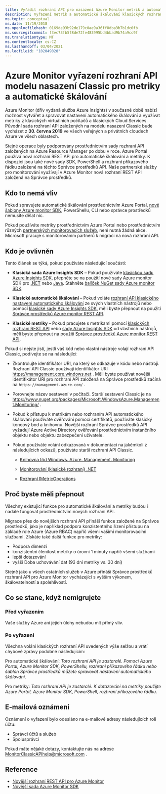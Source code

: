 ```yaml
---
title: Vyřadit rozhraní API pro nasazení Azure Monitor metrik a automatického škálování
description: Vyřazení metrik a automatické škálování klasických rozhraní API, označovaných také jako Azure Service Management (ASM) nebo model nasazení RDFE
ms.topic: conceptual
ms.date: 11/19/2018
ms.openlocfilehash: 0169de93b92de179c0ae9a36ff8dba3b7b1dc0fb
ms.sourcegitcommit: f3ec73fb5f8de72fe483995bd4bbad9b74a9cc9f
ms.translationtype: MT
ms.contentlocale: cs-CZ
ms.lasthandoff: 03/04/2021
ms.locfileid: "102049028"
---
```

# <a name="azure-monitor-retirement-of-classic-deployment-model-apis-for-metrics-and-autoscale"></a>Azure Monitor vyřazení rozhraní API modelu nasazení Classic pro metriky a automatické škálování

Azure Monitor (dřív vydaná služba Azure Insights) v současné době nabízí možnost vytvářet a spravovat nastavení automatického škálování a využívat metriky z klasických virtuálních počítačů a klasických Cloud Services. Původní sada rozhraní API založených na modelu nasazení Classic bude vycházet z **30. června 2019** ve všech veřejných a privátních cloudech Azure ve všech oblastech.   

Stejné operace byly podporovány prostřednictvím sady rozhraní API založených na Azure Resource Manager po dobu v roce. Azure Portal používá nová rozhraní REST API pro automatické škálování a metriky. K dispozici jsou také nové sady SDK, PowerShell a rozhraní příkazového řádku založené na těchto Správce prostředků API. Naše partnerské služby pro monitorování využívají v Azure Monitor nová rozhraní REST API založená na Správce prostředků.  

## <a name="who-is-not-affected"></a>Kdo to nemá vliv

Pokud spravujete automatické škálování prostřednictvím Azure Portal, [nové šablony Azure monitor SDK](https://www.nuget.org/packages/Microsoft.Azure.Management.Monitor/), PowerShellu, CLI nebo správce prostředků nemusíte dělat nic.  

Pokud používáte metriky prostřednictvím Azure Portal nebo prostřednictvím různých [partnerských monitorovacích služeb](../partners.md), není nutná žádná akce. Microsoft pracuje s monitorováním partnerů k migraci na nová rozhraní API.

## <a name="who-is-affected"></a>Kdo je ovlivněn

Tento článek se týká, pokud používáte následující součásti:

- **Klasická sada Azure Insights SDK** – Pokud používáte [klasickou sadu Azure Insights SDK](https://www.nuget.org/packages/Microsoft.WindowsAzure.Management.Monitoring/), přepněte se na použití nové sady Azure monitor SDK pro [.NET](https://github.com/azure/azure-libraries-for-net#download) nebo [Java](https://github.com/azure/azure-libraries-for-java#download). Stáhněte [balíček NuGet sady Azure monitor SDK](https://www.nuget.org/packages/Microsoft.Azure.Management.Monitor/).

- **Klasické automatické škálování** – Pokud voláte [rozhraní API klasického nastavení automatického škálování](/previous-versions/azure/reference/mt348562(v=azure.100)) ze svých vlastních nástrojů nebo pomocí [klasické sady Azure Insights SDK](https://www.nuget.org/packages/Microsoft.WindowsAzure.Management.Monitoring/), měli byste přepnout na použití [Správce prostředků Azure monitor REST API](/rest/api/monitor/autoscalesettings).

- **Klasické metriky** – Pokud pracujete s metrikami pomocí [klasických rozhraní REST API](/previous-versions/azure/reference/dn510374(v=azure.100)) nebo  [sady Azure Insights SDK](https://www.nuget.org/packages/Microsoft.WindowsAzure.Management.Monitoring/) od vlastních nástrojů, měli byste přepnout na použití [Správce prostředků Azure monitor REST API](/rest/api/monitor/autoscalesettings). 

Pokud si nejste jistí, jestli váš kód nebo vlastní nástroje volají rozhraní API Classic, podívejte se na následující:

- Zkontrolujte identifikátor URI, na který se odkazuje v kódu nebo nástroji. Rozhraní API Classic používají identifikátor URI https://management.core.windows.net . Měli byste používat novější identifikátor URI pro rozhraní API založená na Správce prostředků začíná na `https://management.azure.com/` .

- Porovnejte název sestavení v počítači. Starší sestavení Classic je na  https://www.nuget.org/packages/Microsoft.WindowsAzure.Management.Monitoring/ .

- Pokud k přístupu k metrikám nebo rozhraním API automatického škálování používáte ověřování pomocí certifikátů, používáte klasický koncový bod a knihovnu. Novější rozhraní Správce prostředků API vyžadují Azure Active Directory ověřování prostřednictvím instančního objektu nebo objektu zabezpečení uživatele.

- Pokud používáte volání odkazovaná v dokumentaci na jakémkoli z následujících odkazů, používáte starší rozhraní API Classic.

  - [Knihovna tříd Windows. Azure. Management. Monitoring](/previous-versions/azure/dn510414(v=azure.100))

  - [Monitorování (klasické rozhraní) .NET](/previous-versions/azure/reference/mt348562(v%3dazure.100))

  - [Rozhraní IMetricOperations](/previous-versions/azure/reference/dn802395(v%3dazure.100))

## <a name="why-you-should-switch"></a>Proč byste měli přepnout

Všechny existující funkce pro automatické škálování a metriky budou i nadále fungovat prostřednictvím nových rozhraní API.  

Migrace přes do novějších rozhraní API přináší funkce založené na Správce prostředků, jako je například podpora konzistentního řízení přístupu na základě role Azure (Azure RBAC) napříč všemi vašimi monitorovacími službami. Získáte také další funkce pro metriky: 

- Podpora dimenzí
- konzistentní členitost metriky o úrovni 1 minuty napříč všemi službami 
- lepší dotazování
- vyšší Doba uchovávání dat (93 dní metriky vs. 30 dní) 

Stejně jako u všech ostatních služeb v Azure přináší Správce prostředků rozhraní API pro Azure Monitor vycházející s vyšším výkonem, škálovatelností a spolehlivostí. 

## <a name="what-happens-if-you-do-not-migrate"></a>Co se stane, když nemigrujete

### <a name="before-retirement"></a>Před vyřazením

Vaše služby Azure ani jejich úlohy nebudou mít přímý vliv.  

### <a name="after-retirement"></a>Po vyřazení

Všechna volání klasických rozhraní API uvedených výše selžou a vrátí chybové zprávy podobné následujícím:

Pro automatické škálování: *Toto rozhraní API je zastaralé. Pomocí Azure Portal, Azure Monitor SDK, PowerShellu, rozhraní příkazového řádku nebo šablon Správce prostředků můžete spravovat nastavení automatického škálování*.  

Pro metriky: *Toto rozhraní API je zastaralé. K dotazování na metriky použijte Azure Portal, Azure Monitor SDK, PowerShell, rozhraní příkazového řádku*.

## <a name="email-notifications"></a>E-mailová oznámení

Oznámení o vyřazení bylo odesláno na e-mailové adresy následujících rolí účtu: 

- Správci účtů a služeb
- Spolusprávci  

Pokud máte nějaké dotazy, kontaktujte nás na adrese MonitorClassicAPIhelp@microsoft.com .  

## <a name="references"></a>Reference

- [Novější rozhraní REST API pro Azure Monitor](/rest/api/monitor/) 
- [Novější sada Azure Monitor SDK](https://www.nuget.org/packages/Microsoft.Azure.Management.Monitor/)

